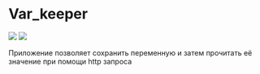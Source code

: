 # Var_keeper

![](https://github.com/DmitriySkiba/var_keeper/actions/workflows/staging.yml/badge.svg) ![](https://img.shields.io/docker/v/sskibaa/var_keeper?sort=date&label=build%20for%20commit)

Приложение позволяет сохранить переменную и затем прочитать её значение при помощи http запроса



